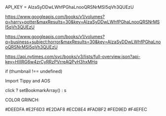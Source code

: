 API_KEY = AIzaSyDDwLWhfPGhaLnooQRSNrMSI5qVh3QUEzU

https://www.googleapis.com/books/v1/volumes?q=harry+potter&maxResults=30&key=AIzaSyDDwLWhfPGhaLnooQRSNrMSI5qVh3QUEzU

https://www.googleapis.com/books/v1/volumes?q=business+subject:horror&maxResults=30&key=AIzaSyDDwLWhfPGhaLnooQRSNrMSI5qVh3QUEzU

https://api.nytimes.com/svc/books/v3/lists/full-overview.json?api-key=HlIlRG6w4zrCyRRzPVrreAQPyH3hxMHq

if (thumbnail !== undefined)

Import Tippy and AOS

click ? setBookmarkArray() : s

COLOR GRINCH: 

#DEEDFA
#E2F6D3
#E2DAF8
#ECD8E4
#FADBF2
#FED9ED
#F4EFEC